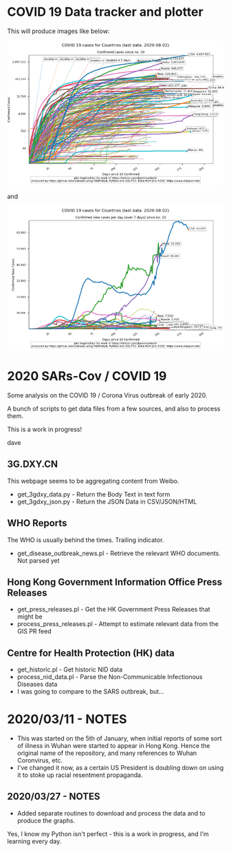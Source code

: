 # COVID 19 Data tracker and plotter

This will produce images like below:

![Confirmed Cases since reporting started](./plots/Confirmed_since_start.png)

and 

![Confirmed New Cases since reporting started](./plots/Confirmed_new_since_start.png)



# 2020 SARs-Cov / COVID 19
Some analysis on the COVID 19 /  Corona Virus outbreak of early 2020.

A bunch of scripts to get data files from a few sources, and also to process them.

This is a work in progress!

dave

## 3G.DXY.CN
This webpage seems to be aggregating content from Weibo.
 - get_3gdxy_data.py - Return the Body Text in text form
 - get_3gdxy_json.py - Return the JSON Data in CSV/JSON/HTML

## WHO Reports
The WHO is usually behind the times. Trailing indicator.
- get_disease_outbreak_news.pl - Retrieve the relevant WHO documents. Not parsed
  yet

## Hong Kong Government Information Office Press Releases
 - get_press_releases.pl - Get the HK Government Press Releases that might be
 - process_press_releases.pl - Attempt to estimate relevant data from the GIS
   PR feed

## Centre for Health Protection (HK) data
 - get_historic.pl - Get historic NID data 
 - process_nid_data.pl - Parse the Non-Communicable Infectionous Diseases data
 - I was going to compare to the SARS outbreak, but...

# 2020/03/11 - NOTES
 - This was started on the 5th of January, when initial reports of some sort of
   illness in Wuhan were started to appear in Hong Kong.  Hence the original name of the
   repository, and many references to Wuhan Coronvirus, etc.  
 - I've changed it now, as a certain US President is doubling down on using it
   to stoke up racial resentment propaganda.

## 2020/03/27 - NOTES

 - Added separate routines to download and process the data and to produce the
   graphs.

Yes, I know my Python isn't perfect - this is a work in progress, and I'm
learning every day.
